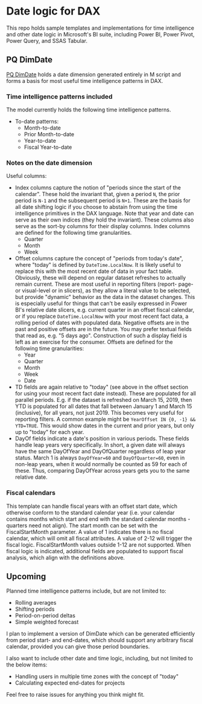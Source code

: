 # Date logic for DAX

This repo holds sample templates and implementations for time intelligence and
other date logic in Microsoft's BI suite, including Power BI, Power Pivot, Power
Query, and SSAS Tabular.

## PQ DimDate

[PQ DimDate](PQ%20DimDate.pbix) holds a date dimension generated entirely in M
script and forms a basis for most useful time intelligence patterns in DAX.

### Time intelligence patterns included

The model currently holds the following time intelligence patterns.

- To-date patterns:
  - Month-to-date
  - Prior Month-to-date
  - Year-to-date
  - Fiscal Year-to-date

### Notes on the date dimension

Useful columns:

- Index columns capture the notion of "periods since the start of the calendar".
  These hold the invariant that, given a period `N`, the prior period is `N-1`
  and the subsequent period is `N+1`. These are the basis for all date shifting
  logic if you choose to abstain from using the time intelligence primitives in
  the DAX language. Note that year and date can serve as their own indices (they
  hold the invariant). These columns also serve as the sort-by columns for their
  display columns. Index columns are defined for the following time
  granularities.
  - Quarter
  - Month
  - Week
- Offset columns capture the concept of "periods from today's date", where
  "today" is defined by `DateTime.LocalNow`. It is likely useful to replace this
  with the most recent date of data in your fact table. Obviously, these will
  depend on regular dataset refreshes to actually remain current. These are most
  useful in reporting filters (report- page- or visual-level or in slicers), as
  they allow a literal value to be selected, but provide "dynamic" behavior as
  the data in the dataset changes. This is especially useful for things that
  can't be easily expressed in Power BI's relative date slicers, e.g. current
  quarter in an offset fiscal calendar, or if you replace `DateTime.LocalNow`
  with your most recent fact data, a rolling period of dates with populated
  data. Negative offsets are in the past and positive offsets are in the future.
  You may prefer textual fields that read as, e.g. "5 days ago". Construction of
  such a display field is left as an exercise for the consumer. Offsets are
  defined for the following time granularities:
  - Year
  - Quarter
  - Month
  - Week
  - Date
- TD fields are again relative to "today" (see above in the offset section for
  using your most recent fact date instead). These are populated for all
  parallel periods. E.g. if the dataset is refreshed on March 15, 2019, then YTD
  is populated for all dates that fall between January 1 and March 15
  (inclusive), for all years, not just 2019. This becomes very useful for
  reporting filters. A common example might be `YearOffset IN {0, -1} &&
  YTD=TRUE`. This would show dates in the current and prior years, but only up
  to "today" for each year.
- DayOf fields indicate a date's position in various periods. These fields
  handle leap years very specifically. In short, a given date will always have
  the same DayOfYear and DayOfQuarter regardless of leap year status. March 1 is
  always `DayOfYear=60` and `DayOfQuarter=60`, even in non-leap years, when it
  would normally be counted as 59 for each of these. Thus, comparing DayOfYear
  across years gets you to the same relative date.

### Fiscal calendars

This template can handle fiscal years with an offset start date, which otherwise
conform to the standard calendar year (i.e. your calendar contains months which
start and end with the standard calendar months - quarters need not align). The
start month can be set with the FiscalStartMonth parameter. A value of 1
indicates there is no fiscal calendar, which will omit all fiscal attributes. A
value of 2-12 will trigger the fiscal logic. FiscalStartMonth values outside
1-12 are not supported. When fiscal logic is indicated, additional fields are
populated to support fiscal analysis, which align with the definitions above.

## Upcoming

Planned time intelligence patterns include, but are not limited to:

- Rolling averages
- Shifting periods
- Period-on-period deltas
- Simple weighted forecast

I plan to implement a version of DimDate which can be generated efficiently from
period start- and end-dates, which should support any arbitrary fiscal calendar,
provided you can give those period boundaries.

I also want to include other date and time logic, including, but not limited to
the below items:

- Handling users in multiple time zones with the concept of "today"
- Calculating expected end-dates for projects

Feel free to raise issues for anything you think might fit.
